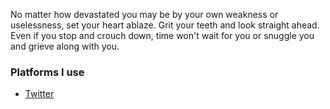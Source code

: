 No matter how devastated you may be by your own weakness or uselessness, set your heart ablaze. Grit your teeth and look straight ahead. Even if you stop and crouch down, time won't wait for you or snuggle you and grieve along with you. 


### Platforms I use
- [Twitter](https://twitter.com/0xAwayy)
